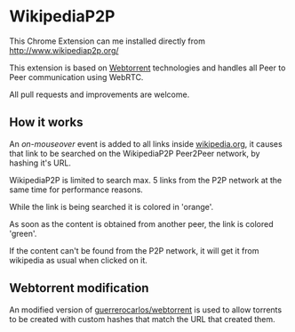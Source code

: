 # WikipediaP2P
This Chrome Extension can me installed directly from http://www.wikipediap2p.org/

This extension is based on [Webtorrent](http://webtorrent.io/) technologies and handles all Peer to Peer communication using WebRTC.

All pull requests and improvements are welcome.

## How it works

An *on-mouseover* event is added to all links inside [wikipedia.org](http://wikipedia.org), it causes that link to be searched on the WikipediaP2P Peer2Peer network, by hashing it's URL.

WikipediaP2P is limited to search max. 5 links from the P2P network at the same time for performance reasons. 

While the link is being searched it is colored in 'orange'.

As soon as the content is obtained from another peer, the link is colored 'green'.

If the content can't be found from the P2P network, it will get it from wikipedia as usual when clicked on it.

## Webtorrent modification

An modified version of [guerrerocarlos/webtorrent](http://github.com/guerrerocarlos/webtorrent) is used to allow torrents to be created with custom hashes that match the URL that created them.
